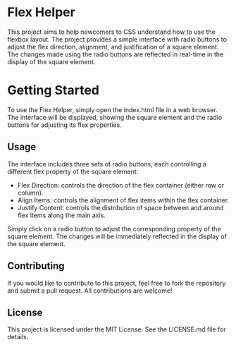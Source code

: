 # Flex Helper

This project aims to help newcomers to CSS understand how to use the flexbox layout. The project provides a simple interface with radio buttons to adjust the flex direction, alignment, and justification of a square element. The changes made using the radio buttons are reflected in real-time in the display of the square element.

# Getting Started

To use the Flex Helper, simply open the index.html file in a web browser. The interface will be displayed, showing the square element and the radio buttons for adjusting its flex properties.

## Usage

The interface includes three sets of radio buttons, each controlling a different flex property of the square element:

* Flex Direction: controls the direction of the flex container (either row or column).
* Align Items: controls the alignment of flex items within the flex container.
* Justify Content: controls the distribution of space between and around flex items along the main axis.

Simply click on a radio button to adjust the corresponding property of the square element. The changes will be immediately reflected in the display of the square element.

## Contributing

If you would like to contribute to this project, feel free to fork the repository and submit a pull request. All contributions are welcome!

## License

This project is licensed under the MIT License. See the LICENSE.md file for details.
